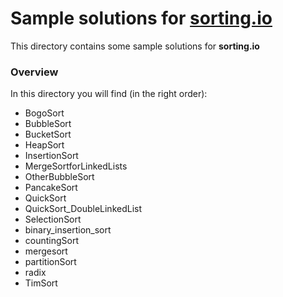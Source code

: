 # Sample solutions for [sorting.io](http://sorting.io/)

This directory contains some sample solutions for **sorting.io**

### Overview 

In this directory you will find (in the right order):
* BogoSort
* BubbleSort
* BucketSort
* HeapSort
* InsertionSort
* MergeSortforLinkedLists
* OtherBubbleSort
* PancakeSort
* QuickSort
* QuickSort_DoubleLinkedList
* SelectionSort
* binary_insertion_sort
* countingSort
* mergesort
* partitionSort
* radix
* TimSort
